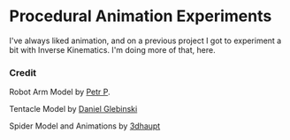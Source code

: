 # Procedural Animation Experiments
I've always liked animation, and on a previous project I got to experiment a bit with Inverse Kinematics. I'm doing more of that, here.

### Credit
Robot Arm Model by [Petr P](https://3dwarehouse.sketchup.com/model/92e064854f4dd504c8ab9067fbd9681d/Robotic-Arm-stainless-steel-R6Stainless).

Tentacle Model by [Daniel Glebinski](https://sketchfab.com/models/8fcc783af94246a0b8febf424a4b96b9#)

Spider Model and Animations by [3dhaupt](https://free3d.com/3d-model/spider-animated-low-poly-and-game-ready-87147.html)